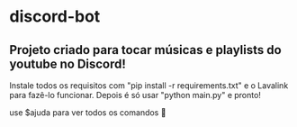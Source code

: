 # discord-bot

## Projeto criado para tocar músicas e playlists do youtube no Discord!

Instale todos os requisitos com "pip install -r requirements.txt" e o Lavalink para fazê-lo funcionar.
Depois é só usar "python main.py" e pronto!

use $ajuda para ver todos os comandos 🐊
